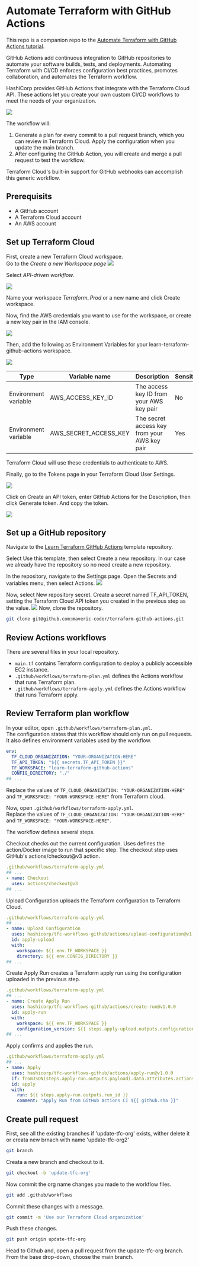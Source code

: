 # Automate Terraform with GitHub Actions

This repo is a companion repo to the [Automate Terraform with GitHub Actions tutorial](https://developer.hashicorp.com/terraform/tutorials/automation/github-actions).

GitHub Actions add continuous integration to GitHub repositories to automate your software builds, tests, and deployments. Automating Terraform with CI/CD enforces configuration best practices, promotes collaboration, and automates the Terraform workflow.

HashiCorp provides GitHub Actions that integrate with the Terraform Cloud API. These actions let you create your own custom CI/CD workflows to meet the needs of your organization.

<img src = "https://github.com/maveric-coder/Terraform/blob/main/files/content/assets.png" >

The workflow will:

1. Generate a plan for every commit to a pull request branch, which you can review in Terraform Cloud.
Apply the configuration when you update the main branch.
2. After configuring the GitHub Action, you will create and merge a pull request to test the workflow.

Terraform Cloud's built-in support for GitHub webhooks can accomplish this generic workflow. 

## Prerequisits
* A GitHub account
* A Terraform Cloud account
* An AWS account


## Set up Terraform Cloud

First, create a new Terraform Cloud workspace.
<br>Go to the *Create a new Workspace page* 
<img src = "https://github.com/maveric-coder/Terraform/blob/main/files/content/1.png" >

Select *API-driven workflow*.

<img src = "https://github.com/maveric-coder/Terraform/blob/main/files/content/2.png" >

Name your workspace *Terraform_Prod* or a new name and click Create workspace.

Now, find the AWS credentials you want to use for the workspace, or create a new key pair in the IAM console. 

<img src = "https://github.com/maveric-coder/Terraform/blob/main/files/content/aws_tokens.png" >


Then, add the following as Environment Variables for your learn-terraform-github-actions workspace.

<img src = "https://github.com/maveric-coder/Terraform/blob/main/files/content/3.png" >

|Type|	Variable name|	Description|	Sensitive|
|-----|-----|-----|--|
|Environment variable|	AWS_ACCESS_KEY_ID|	The access key ID from your AWS key pair|	No|
|Environment variable|	AWS_SECRET_ACCESS_KEY|	The secret access key from your AWS key pair|	Yes|


Terraform Cloud will use these credentials to authenticate to AWS.

Finally, go to the Tokens page in your Terraform Cloud User Settings.

<img src = "https://github.com/maveric-coder/Terraform/blob/main/files/content/4.png" >


Click on Create an API token, enter GitHub Actions for the Description, then click Generate token. And copy the token.

<img src = "https://github.com/maveric-coder/Terraform/blob/main/files/content/5.png" >


## Set up a GitHub repository

Navigate to the [Learn Terraform GitHub Actions](https://github.com/hashicorp-education/learn-terraform-github-actions) template repository.

Select Use this template, then select Create a new repository. In our case we already have the repository so no need create a new repository.

In the repository, navigate to the Settings page. Open the Secrets and variables menu, then select Actions.
<img src = "https://github.com/maveric-coder/Terraform/blob/main/files/content/6.png" >

Now, select New repository secret. Create a secret named TF_API_TOKEN, setting the Terraform Cloud API token you created in the previous step as the value.
<img src = "https://github.com/maveric-coder/Terraform/blob/main/files/content/7.png" >
Now, clone the repository.
```sh
git clone git@github.com:maveric-coder/terraform-github-actions.git
```

## Review Actions workflows
There are several files in your local repository.

* `main.tf` contains Terraform configuration to deploy a publicly accessible EC2 instance.
* `.github/workflows/terraform-plan.yml` defines the Actions workflow that runs Terraform plan.
* `.github/workflows/terraform-apply.yml` defines the Actions workflow that runs Terraform apply.


## Review Terraform plan workflow
In your editor, open `.github/workflows/terraform-plan.yml`.
<br>The configuration states that this workflow should only run on pull requests. It also defines environment variables used by the workflow.
```yml
env:
  TF_CLOUD_ORGANIZATION: "YOUR-ORGANIZATION-HERE"
  TF_API_TOKEN: "${{ secrets.TF_API_TOKEN }}"
  TF_WORKSPACE: "learn-terraform-github-actions"
  CONFIG_DIRECTORY: "./"
## ...
```
Replace the values of `TF_CLOUD_ORGANIZATION: "YOUR-ORGANIZATION-HERE"` and `TF_WORKSPACE: "YOUR-WORKSPACE-HERE"` from Terraform cloud.

Now, open `.github/workflows/terraform-apply.yml`.
<br>Replace the values of `TF_CLOUD_ORGANIZATION: "YOUR-ORGANIZATION-HERE"` and `TF_WORKSPACE: "YOUR-WORKSPACE-HERE"`.

The workflow defines several steps.

Checkout checks out the current configuration. Uses defines the action/Docker image to run that specific step. The checkout step uses GitHub's actions/checkout@v3 action.

```yml
.github/workflows/terraform-apply.yml
## ...
- name: Checkout
  uses: actions/checkout@v3
## ...
```
Upload Configuration uploads the Terraform configuration to Terraform Cloud.
```yml
.github/workflows/terraform-apply.yml
## ...
- name: Upload Configuration
  uses: hashicorp/tfc-workflows-github/actions/upload-configuration@v1.0.0
  id: apply-upload
  with:
    workspace: ${{ env.TF_WORKSPACE }}
    directory: ${{ env.CONFIG_DIRECTORY }}
## ...
```
Create Apply Run creates a Terraform apply run using the configuration uploaded in the previous step.
```yml
.github/workflows/terraform-apply.yml
## ...
- name: Create Apply Run
  uses: hashicorp/tfc-workflows-github/actions/create-run@v1.0.0
  id: apply-run
  with:
    workspace: ${{ env.TF_WORKSPACE }}
    configuration_version: ${{ steps.apply-upload.outputs.configuration_version_id }}
## ...
```
Apply confirms and applies the run.
```yml
.github/workflows/terraform-apply.yml
## ...
- name: Apply
  uses: hashicorp/tfc-workflows-github/actions/apply-run@v1.0.0
  if: fromJSON(steps.apply-run.outputs.payload).data.attributes.actions.IsConfirmable
  id: apply
  with:
    run: ${{ steps.apply-run.outputs.run_id }}
    comment: "Apply Run from GitHub Actions CI ${{ github.sha }}"
```

## Create pull request
First, see all the existing branches if 'update-tfc-org' exists, wither delete it or creata new brnach with name 'update-tfc-org2'
```sh
git branch
```
Creata a new branch and checkout to it.
```sh
git checkout -b 'update-tfc-org'
```
Now commit the org name changes you made to the workflow files.
```sh
git add .github/workflows
```

Commit these changes with a message.
```sh
git commit -m 'Use our Terraform Cloud organization'
```

Push these changes.
```sh
git push origin update-tfc-org
```

Head to Github and, open a pull request from the update-tfc-org branch. From the base drop-down, choose the main branch.
